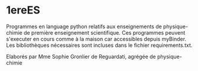 # 1ereES

Programmes en language python relatifs aux enseignements de physique-chimie de première enseignement scientifique.
Ces programmes peuvent s'executer en cours comme à la maison car accessibles depuis myBinder. Les bibliothèques nécessaires sont incluses dans le fichier requirements.txt.

Elaborés par Mme Sophie Gronlier de Reguardati, agrégée de physique-chimie
